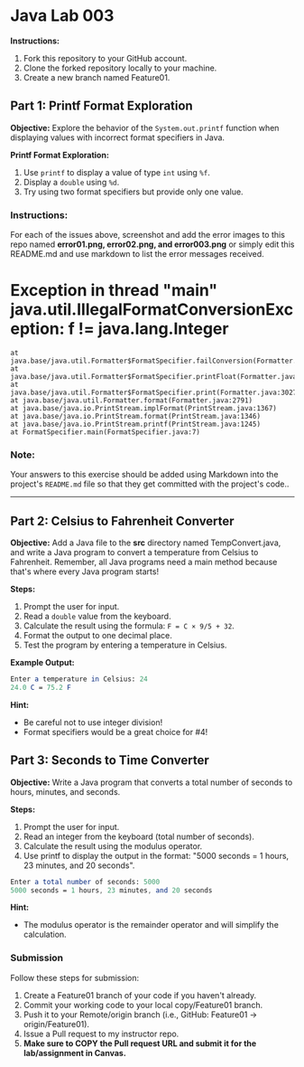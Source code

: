 # Java Lab 003

**Instructions:**
1. Fork this repository to your GitHub account.
2. Clone the forked repository locally to your machine.
3. Create a new branch named Feature01.

## Part 1: Printf Format Exploration

**Objective:**
Explore the behavior of the `System.out.printf` function when displaying values with incorrect format specifiers in Java.

**Printf Format Exploration:**
1. Use `printf` to display a value of type `int` using `%f`.
2. Display a `double` using `%d`.
3. Try using two format specifiers but provide only one value.

### **Instructions:**
For each of the issues above, screenshot and add the error images to this repo named **error01.png, error02.png, and error003.png** or simply edit this README.md and use markdown to list the error messages received.
# Exception in thread "main" java.util.IllegalFormatConversionException: f != java.lang.Integer
	at java.base/java.util.Formatter$FormatSpecifier.failConversion(Formatter.java:4515)
	at java.base/java.util.Formatter$FormatSpecifier.printFloat(Formatter.java:3079)
	at java.base/java.util.Formatter$FormatSpecifier.print(Formatter.java:3027)
	at java.base/java.util.Formatter.format(Formatter.java:2791)
	at java.base/java.io.PrintStream.implFormat(PrintStream.java:1367)
	at java.base/java.io.PrintStream.format(PrintStream.java:1346)
	at java.base/java.io.PrintStream.printf(PrintStream.java:1245)
	at FormatSpecifier.main(FormatSpecifier.java:7)
### **Note:**
Your answers to this exercise should be added using Markdown into the project's `README.md` file so that they get committed with the project's code..

---

## Part 2: Celsius to Fahrenheit Converter

**Objective:**
Add a Java file to the **src** directory named TempConvert.java, and write a Java program to convert a temperature from Celsius to Fahrenheit.
Remember, all Java programs need a main method because that's where every Java program starts!

**Steps:**
1. Prompt the user for input.
2. Read a `double` value from the keyboard.
3. Calculate the result using the formula: `F = C × 9/5 + 32`.
4. Format the output to one decimal place.
5. Test the program by entering a temperature in Celsius.

**Example Output:**
```mathematica
Enter a temperature in Celsius: 24
24.0 C = 75.2 F
```

**Hint:**
* Be careful not to use integer division!
* Format specifiers would be a great choice for #4!

## Part 3: Seconds to Time Converter

**Objective:**
Write a Java program that converts a total number of seconds to hours, minutes, and seconds.

**Steps:**
1. Prompt the user for input.
2. Read an integer from the keyboard (total number of seconds).
3. Calculate the result using the modulus operator.
4. Use printf to display the output in the format: "5000 seconds = 1 hours, 23 minutes, and 20 seconds".

```mathematica
Enter a total number of seconds: 5000
5000 seconds = 1 hours, 23 minutes, and 20 seconds
```

**Hint:**
* The modulus operator is the remainder operator and will simplify the calculation.

### Submission
Follow these steps for submission:
1. Create a Feature01 branch of your code if you haven't already.
2. Commit your working code to your local copy/Feature01 branch.
3. Push it to your Remote/origin branch (i.e., GitHub: Feature01 -> origin/Feature01).
4. Issue a Pull request to my instructor repo.
5. **Make sure to COPY the Pull request URL and submit it for the lab/assignment in Canvas.**

